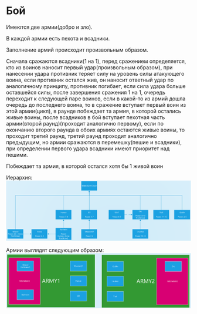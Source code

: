 # Бой
Имеются две армии(добро и зло).

В каждой армии есть пехота и всадники.

Заполнение армий происходит произвольным образом.

Сначала сражаются всадники(1 на 1), 
перед сражением определяется, кто из воинов наносит первый удар(произвольным образом), 
при нанесении удара противник теряет силу на уровень силы атакующего воина,
если противник остался жив, он наносит ответный удар по аналогичному принципу, противник погибает, 
если сила удара больше оставшейся силы, после завершения сражения 1 на 1, очередь переходит к следующей паре воинов, 
если в какой-то из армий дошла очередь до последнего воина, то в сражение вступает первый воин из этой армии(цикл), 
в раунде побеждает та армия, в которой остались живые воины, 
после всадников в бой вступает пехотная часть армии(второй раунд)(проходит аналогично первому), 
если по окончанию второго раунда в обоих армиях остаются живые воины, то проходит третий раунд, 
третий раунд проходит аналогично предыдущим, но армии сражаются в перемешку(пешие и всадники), 
при определении первого удара всадники имеют приоритет над пешими.

Побеждает та армия, в которой остался хотя бы 1 живой воин

Иерархия: ![Image alt](https://github.com/Snezhana1995/Snezha/blob/master/ierarhia.png)

Армии выглядят следующим образом: ![Image alt](https://github.com/Snezhana1995/Snezha/blob/master/army.png)
